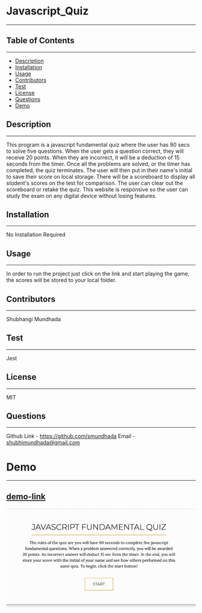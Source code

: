 # Javascript_Quiz
---

## Table of Contents
---
* [Description](#Description)
* [Installation](#Installation)
* [Usage](#Usage)
* [Contributors](#Contributors)
* [Test](#Test)
* [License](#License)
* [Questions](#Questions)
* [Demo](#Demo)


## Description 
---
This program is a javascript fundamental quiz where the user has 90 secs to solve five questions. When the user gets a question correct, they will receive 20 points. When they are incorrect, it will be a deduction of 15 seconds from the timer. Once all the problems are solved, or the timer has completed, the quiz terminates. The user will then put in their name's initial to save their score on local storage. There will be a scoreboard to display all student's scores on the test for comparison. The user can clear out the scoreboard or retake the quiz. This website is responsive so the user can study the exam on any digital device without losing features. 

## Installation 
---
No Installation Required 

## Usage 
---
In order to run the project just click on the link and start playing the game, the scores will be stored to your local folder. 

## Contributors
---
Shubhangi Mundhada

## Test
---
Jest

## License
---
MIT

## Questions
---
Github Link - https://github.com/smundhada
Email - shubhimundhada@gmail.com

# Demo 
---
## [demo-link](https://smundhada.github.io/Javascript_Quiz/)

![alt text](/images/quiz.gif)





